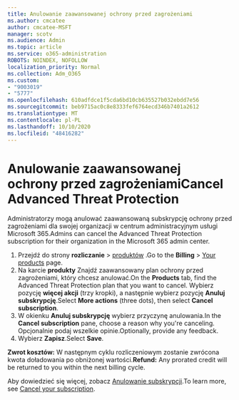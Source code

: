 ```yaml
---
title: Anulowanie zaawansowanej ochrony przed zagrożeniami
ms.author: cmcatee
author: cmcatee-MSFT
manager: scotv
ms.audience: Admin
ms.topic: article
ms.service: o365-administration
ROBOTS: NOINDEX, NOFOLLOW
localization_priority: Normal
ms.collection: Adm_O365
ms.custom:
- "9003019"
- "5777"
ms.openlocfilehash: 610adfdce1f5cda6bd10cb635527b032ebdd7e56
ms.sourcegitcommit: beb9715ac0c8e8333fef6764ecd346b7401a2612
ms.translationtype: MT
ms.contentlocale: pl-PL
ms.lasthandoff: 10/10/2020
ms.locfileid: "48416282"
---
```

# <a name="cancel-advanced-threat-protection"></a><span data-ttu-id="68b40-102">Anulowanie zaawansowanej ochrony przed zagrożeniami</span><span class="sxs-lookup"><span data-stu-id="68b40-102">Cancel Advanced Threat Protection</span></span>

<span data-ttu-id="68b40-103">Administratorzy mogą anulować zaawansowaną subskrypcję ochrony przed zagrożeniami dla swojej organizacji w centrum administracyjnym usługi Microsoft 365.</span><span class="sxs-lookup"><span data-stu-id="68b40-103">Admins can cancel the Advanced Threat Protection subscription for their organization in the Microsoft 365 admin center.</span></span>

1. <span data-ttu-id="68b40-104">Przejdź do strony **rozliczanie**  >  [produktów](https://go.microsoft.com/fwlink/p/?linkid=842054) .</span><span class="sxs-lookup"><span data-stu-id="68b40-104">Go to the  **Billing** > [Your products](https://go.microsoft.com/fwlink/p/?linkid=842054) page.</span></span>
2. <span data-ttu-id="68b40-105">Na karcie **produkty** Znajdź zaawansowany plan ochrony przed zagrożeniami, który chcesz anulować.</span><span class="sxs-lookup"><span data-stu-id="68b40-105">On the **Products** tab, find the Advanced Threat Protection plan that you want to cancel.</span></span> <span data-ttu-id="68b40-106">Wybierz pozycję **więcej akcji** (trzy kropki), a następnie wybierz pozycję **Anuluj subskrypcję**.</span><span class="sxs-lookup"><span data-stu-id="68b40-106">Select **More actions** (three dots), then select **Cancel subscription**.</span></span>
3. <span data-ttu-id="68b40-107">W okienku **Anuluj subskrypcję** wybierz przyczynę anulowania.</span><span class="sxs-lookup"><span data-stu-id="68b40-107">In the **Cancel subscription** pane, choose a reason why you're canceling.</span></span> <span data-ttu-id="68b40-108">Opcjonalnie podaj wszelkie opinie.</span><span class="sxs-lookup"><span data-stu-id="68b40-108">Optionally, provide any feedback.</span></span>
4. <span data-ttu-id="68b40-109">Wybierz **Zapisz**.</span><span class="sxs-lookup"><span data-stu-id="68b40-109">Select **Save**.</span></span>

<span data-ttu-id="68b40-110">**Zwrot kosztów:** W następnym cyklu rozliczeniowym zostanie zwrócona kwota doładowania po obniżonej wartości.</span><span class="sxs-lookup"><span data-stu-id="68b40-110">**Refund:** Any prorated credit will be returned to you within the next billing cycle.</span></span>

<span data-ttu-id="68b40-111">Aby dowiedzieć się więcej, zobacz [Anulowanie subskrypcji](https://docs.microsoft.com/microsoft-365/commerce/subscriptions/cancel-your-subscription).</span><span class="sxs-lookup"><span data-stu-id="68b40-111">To learn more, see [Cancel your subscription](https://docs.microsoft.com/microsoft-365/commerce/subscriptions/cancel-your-subscription).</span></span>